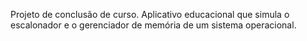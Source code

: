Projeto de conclusão de curso. Aplicativo educacional que simula o escalonador e o gerenciador de memória de um sistema operacional.
